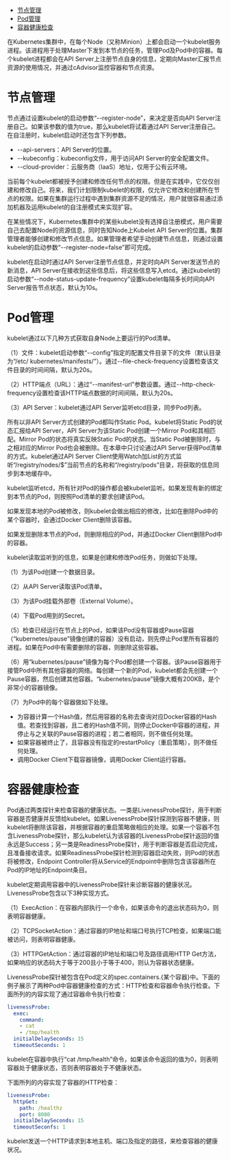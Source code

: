 
<!-- @import "[TOC]" {cmd="toc" depthFrom=1 depthTo=6 orderedList=false} -->

<!-- code_chunk_output -->

- [节点管理](#节点管理)
- [Pod管理](#pod管理)
- [容器健康检查](#容器健康检查)

<!-- /code_chunk_output -->

在Kubernetes集群中，在每个Node（又称Minion）上都会启动一个kubelet服务进程。该进程用于处理Master下发到本节点的任务，管理Pod及Pod中的容器。每个kubelet进程都会在API Server上注册节点自身的信息，定期向Master汇报节点资源的使用情况，并通过cAdvisor监控容器和节点资源。

# 节点管理

节点通过设置kubelet的启动参数“\-\-register\-node”，来决定是否向API Server注册自己。如果该参数的值为true，那么kubelet将试着通过API Server注册自己。在自注册时，kubelet启动时还包含下列参数。

- \-\-api\-servers：API Server的位置。
- \-\-kubeconfig：kubeconfig文件，用于访问API Server的安全配置文件。
- \-\-cloud\-provider：云服务商（IaaS）地址，仅用于公有云环境。

当前每个kubelet都被授予创建和修改任何节点的权限。但是在实践中，它仅仅创建和修改自己。将来，我们计划限制kubelet的权限，仅允许它修改和创建所在节点的权限。如果在集群运行过程中遇到集群资源不足的情况，用户就很容易通过添加机器及运用kubelet的自注册模式来实现扩容。

在某些情况下，Kubernetes集群中的某些kubelet没有选择自注册模式，用户需要自己去配置Node的资源信息，同时告知Node上Kubelet API Server的位置。集群管理者能够创建和修改节点信息。如果管理者希望手动创建节点信息，则通过设置kubelet的启动参数“\-\-register\-node=false”即可完成。

kubelet在启动时通过API Server注册节点信息，并定时向API Server发送节点的新消息，API Server在接收到这些信息后，将这些信息写入etcd。通过kubelet的启动参数“\-\-node\-status\-update\-frequency”设置kubelet每隔多长时间向API Server报告节点状态，默认为10s。

# Pod管理

kubelet通过以下几种方式获取自身Node上要运行的Pod清单。

（1）文件：kubelet启动参数“--config”指定的配置文件目录下的文件（默认目录为“/etc/ kubernetes/manifests/”）。通过--file-check-frequency设置检查该文件目录的时间间隔，默认为20s。

（2）HTTP端点（URL）：通过“--manifest-url”参数设置。通过--http-check-frequency设置检查该HTTP端点数据的时间间隔，默认为20s。

（3）API Server：kubelet通过API Server监听etcd目录，同步Pod列表。

所有以非API Server方式创建的Pod都叫作Static Pod。kubelet将Static Pod的状态汇报给API Server，API Server为该Static Pod创建一个Mirror Pod和其相匹配。Mirror Pod的状态将真实反映Static Pod的状态。当Static Pod被删除时，与之相对应的Mirror Pod也会被删除。在本章中只讨论通过API Server获得Pod清单的方式。kubelet通过API Server Client使用Watch加List的方式监听“/registry/nodes/$”当前节点的名称和“/registry/pods”目录，将获取的信息同步到本地缓存中。

kubelet监听etcd，所有针对Pod的操作都会被kubelet监听。如果发现有新的绑定到本节点的Pod，则按照Pod清单的要求创建该Pod。

如果发现本地的Pod被修改，则kubelet会做出相应的修改，比如在删除Pod中的某个容器时，会通过Docker Client删除该容器。

如果发现删除本节点的Pod，则删除相应的Pod，并通过Docker Client删除Pod中的容器。

kubelet读取监听到的信息，如果是创建和修改Pod任务，则做如下处理。

（1）为该Pod创建一个数据目录。

（2）从API Server读取该Pod清单。

（3）为该Pod挂载外部卷（External Volume）。

（4）下载Pod用到的Secret。

（5）检查已经运行在节点上的Pod，如果该Pod没有容器或Pause容器（“kubernetes/pause”镜像创建的容器）没有启动，则先停止Pod里所有容器的进程。如果在Pod中有需要删除的容器，则删除这些容器。

（6）用“kubernetes/pause”镜像为每个Pod都创建一个容器。该Pause容器用于接管Pod中所有其他容器的网络。每创建一个新的Pod，kubelet都会先创建一个Pause容器，然后创建其他容器。“kubernetes/pause”镜像大概有200KB，是个非常小的容器镜像。

（7）为Pod中的每个容器做如下处理。

- 为容器计算一个Hash值，然后用容器的名称去查询对应Docker容器的Hash值。若查找到容器，且二者的Hash值不同，则停止Docker中容器的进程，并停止与之关联的Pause容器的进程；若二者相同，则不做任何处理。
- 如果容器被终止了，且容器没有指定的restartPolicy（重启策略），则不做任何处理。
- 调用Docker Client下载容器镜像，调用Docker Client运行容器。

# 容器健康检查

Pod通过两类探针来检查容器的健康状态。一类是LivenessProbe探针，用于判断容器是否健康并反馈给kubelet。如果LivenessProbe探针探测到容器不健康，则kubelet将删除该容器，并根据容器的重启策略做相应的处理。如果一个容器不包含LivenessProbe探针，那么kubelet认为该容器的LivenessProbe探针返回的值永远是Success；另一类是ReadinessProbe探针，用于判断容器是否启动完成，且准备接收请求。如果ReadinessProbe探针检测到容器启动失败，则Pod的状态将被修改，Endpoint Controller将从Service的Endpoint中删除包含该容器所在Pod的IP地址的Endpoint条目。

kubelet定期调用容器中的LivenessProbe探针来诊断容器的健康状况。LivenessProbe包含以下3种实现方式。

（1）ExecAction：在容器内部执行一个命令，如果该命令的退出状态码为0，则表明容器健康。

（2）TCPSocketAction：通过容器的IP地址和端口号执行TCP检查，如果端口能被访问，则表明容器健康。

（3）HTTPGetAction：通过容器的IP地址和端口号及路径调用HTTP Get方法，如果响应的状态码大于等于200且小于等于400，则认为容器状态健康。

LivenessProbe探针被包含在Pod定义的spec.containers.{某个容器}中。下面的例子展示了两种Pod中容器健康检查的方式：HTTP检查和容器命令执行检查。下面所列的内容实现了通过容器命令执行检查：

```yaml
livenessProbe:
  exec:
    command:
    - cat
    - /tmp/health
  initialDelaySeconds: 15
  timeoutSeconds: 1
```

kubelet在容器中执行“cat /tmp/health”命令，如果该命令返回的值为0，则表明容器处于健康状态，否则表明容器处于不健康状态。

下面所列的内容实现了容器的HTTP检查：

```yaml
livenessProbe:
  httpGet:
    path: /healthz
    port: 8080
  initialDelaySeconds: 15
  timeoutSeconfs: 1
```

kubelet发送一个HTTP请求到本地主机、端口及指定的路径，来检查容器的健康状况。